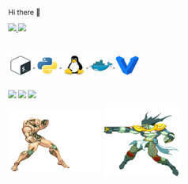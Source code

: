 Hi there 👋

 <div>
  <a href="https://github.com/mateusrissi">
  <img height="180em" src="https://github-readme-stats.vercel.app/api?username=mateusrissi&show_icons=true&theme=tokyonight&include_all_commits=true&count_private=true"/>
  <img height="180em" src="https://github-readme-stats.vercel.app/api/top-langs/?username=mateusrissi&layout=compact&langs_count=7&theme=tokyonight"/>
</div>

##

<div style="display: inline_block"><br>
  <img align="center" alt="Mat-Bash" height="40" width="50" src="https://raw.githubusercontent.com/mateusrissi/mateusrissi/main/icons/bash-original.svg">
  <img align="center" alt="Mat-Python" height="40" width="50" src="https://raw.githubusercontent.com/mateusrissi/mateusrissi/main/icons/python-original.svg">
  <img align="center" alt="Mat-Linux" height="40" width="50" src="https://raw.githubusercontent.com/mateusrissi/mateusrissi/main/icons/linux-original.svg">
  <img align="center" alt="Mat-Docker" height="40" width="50" src="https://raw.githubusercontent.com/mateusrissi/mateusrissi/main/icons/docker-original.svg">
  <img align="center" alt="Mat-Vagrant" height="40" width="50" src="https://github.com/mateusrissi/mateusrissi/blob/main/icons/vagrant-original.svg">
</div>

##

<div> 
  <a href="https://www.instagram.com/mat.rissi/" target="_blank"><img src="https://img.shields.io/badge/-Instagram-%23E4405F?style=for-the-badge&logo=instagram&logoColor=white" target="_blank"></a>
  <a href = "mailto:mtrissi@gmail.com"><img src="https://img.shields.io/badge/-Gmail-%23333?style=for-the-badge&logo=gmail&logoColor=white" target="_blank"></a>
  <a href="https://www.linkedin.com/in/mateusrissi/" target="_blank"><img src="https://img.shields.io/badge/-LinkedIn-%230077B5?style=for-the-badge&logo=linkedin&logoColor=white" target="_blank"></a> 
</div>
  
  
  
<img align="center" alt="MUDA-MUDA" height="120" src="https://github.com/mateusrissi/mateusrissi/blob/main/gifs/muda-vs-ora.gif"> <img align="center" alt="ORA-ORA" height="140" src="https://github.com/mateusrissi/mateusrissi/blob/main/gifs/ora-jjba.gif">
